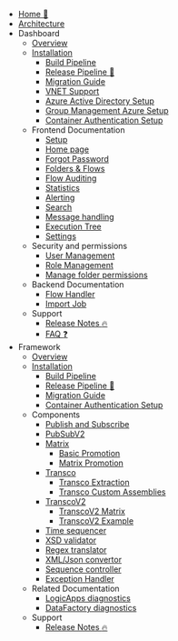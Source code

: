 <!-- markdownlint-disable -->

* [Home :house_with_garden:](/)
* [Architecture](/architecture/architecture-diagram.md)
* Dashboard
  * [Overview](/dashboard/dashboard.md)
  * [Installation](/dashboard/installation/dashboard-installation.md)
    * [Build Pipeline](/dashboard/installation/dashboard-buildpipeline.md)
    * [Release Pipeline :rocket:](/dashboard/installation/dashboard-releasepipeline.md)
    * [Migration Guide](/dashboard/installation/dashboard-migration.md)
    * [VNET Support](/dashboard/installation/dashboard-vnet.md)
    * [Azure Active Directory Setup](/dashboard/azureADSetup.md)
    * [Group Management Azure Setup](/dashboard/groupmanagement.md)
    * [Container Authentication Setup](/dashboard/containerAuthentication.md)
  * Frontend Documentation
    * [Setup](/dashboard/setup.md)
    * [Home page](/dashboard/home.md)
    * [Forgot Password](/dashboard/forgotpassword.md)
    * [Folders & Flows](/dashboard/foldersflows.md)
    * [Flow Auditing](/dashboard/flowauditing.md)
    * [Statistics](/dashboard/stats.md)
    * [Alerting](/dashboard/alerting.md)
    * [Search](/dashboard/search.md)
    * [Message handling](/dashboard/messagehandling.md)
    * [Execution Tree](/dashboard/executiontree.md)
    * [Settings](/dashboard/settings.md)
  * Security and permissions
    * [User Management](/dashboard/usermanagement.md) 
    * [Role Management](/dashboard/role-management.md) 
    * [Manage folder permissions](/dashboard/foldermanagement.md) 
  * Backend Documentation
    * [Flow Handler](/dashboard/flowhandler.md)
    * [Import Job](/dashboard/importjob.md)
  * Support
    * [Release Notes :fire:](https://github.com/invictus-integration/docs-ifa/releases)
    * [FAQ :question:](/dashboard/support/faq.md)
* Framework
  * [Overview](/framework/framework.md)
  * [Installation](/framework/installation/framework-installation.md)
    * [Build Pipeline](/framework/installation/framework-buildpipeline.md)
    * [Release Pipeline :rocket:](/framework/installation/framework-releasepipeline.md)
    * [Migration Guide](/framework/installation/framework-migration.md)
    * [Container Authentication Setup](/dashboard/containerAuthentication.md)
  * Components
    * [Publish and Subscribe](/framework/components/pubsub.md)
    * [PubSubV2](/framework/components/pubsubV2.md)
    * [Matrix](/framework/components/matrix.md)
      * [Basic Promotion](/framework/components/matrix-basic.md)
      * [Matrix Promotion](/framework/components/matrix-promote.md)
    * [Transco](/framework/components/transco.md)
      * [Transco Extraction](/framework/components/transco-extraction.md)
      * [Transco Custom Assemblies](/framework/components/transco-assemblies.md)
    * [TranscoV2](/framework/components/transcoV2.md)
      * [TranscoV2 Matrix](/framework/components/transcoV2-Matrix.md)
      * [TranscoV2 Example](/framework/components/transcoV2-Example.md)
    * [Time sequencer](/framework/components/timesequencer.md)
    * [XSD validator](/framework/components/xsd-validator.md)
    * [Regex translator](/framework/components/regextranslation.md)
    * [XML/Json convertor](/framework/components/xmljsonconverter.md)
    * [Sequence controller](/framework/components/sequencecontroller.md)
    * [Exception Handler](/framework/components/exceptionHandler.md)
  * Related Documentation
    * [LogicApps diagnostics](/framework/logicappsdiagnostics.md) 
    * [DataFactory diagnostics](/framework/datafactorydiagnostics.md) 
  * Support
    * [Release Notes :fire:](https://github.com/invictus-integration/docs-ifa/releases)

